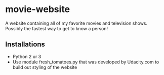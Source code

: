 # movie-website
A website containing all of my favorite movies and television shows. Possibly the fastest way to get to know a person!
## Installations ##
* Python 2 or 3
* Use module fresh_tomatoes.py that was developed by Udacity.com to build out styling of the website
